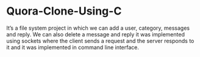 # Quora-Clone-Using-C

It’s a file system project in which we can add a user, category, messages and reply. We can also delete a message and reply it was implemented using sockets where the client sends a request and the server responds to it and it was implemented in command line interface. 
